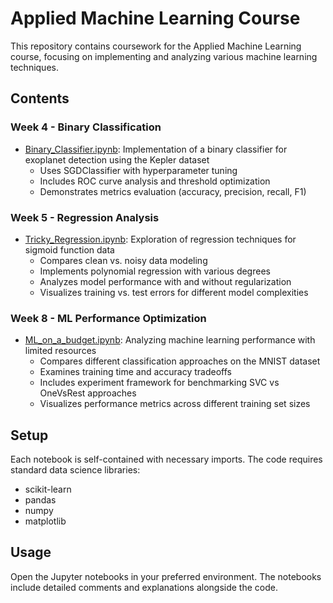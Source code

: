# Applied Machine Learning Course

This repository contains coursework for the Applied Machine Learning course, focusing on implementing and analyzing various machine learning techniques.

## Contents

### Week 4 - Binary Classification
- [Binary_Classifier.ipynb](Binary_Classifier.ipynb): Implementation of a binary classifier for exoplanet detection using the Kepler dataset
    - Uses SGDClassifier with hyperparameter tuning
    - Includes ROC curve analysis and threshold optimization
    - Demonstrates metrics evaluation (accuracy, precision, recall, F1)

### Week 5 - Regression Analysis
- [Tricky_Regression.ipynb](Tricky_Regression.ipynb): Exploration of regression techniques for sigmoid function data
    - Compares clean vs. noisy data modeling
    - Implements polynomial regression with various degrees
    - Analyzes model performance with and without regularization
    - Visualizes training vs. test errors for different model complexities

### Week 8 - ML Performance Optimization
- [ML_on_a_budget.ipynb](ML_on_a_budget.ipynb): Analyzing machine learning performance with limited resources
    - Compares different classification approaches on the MNIST dataset
    - Examines training time and accuracy tradeoffs
    - Includes experiment framework for benchmarking SVC vs OneVsRest approaches
    - Visualizes performance metrics across different training set sizes

## Setup

Each notebook is self-contained with necessary imports. The code requires standard data science libraries:
- scikit-learn
- pandas
- numpy
- matplotlib

## Usage

Open the Jupyter notebooks in your preferred environment. The notebooks include detailed comments and explanations alongside the code.